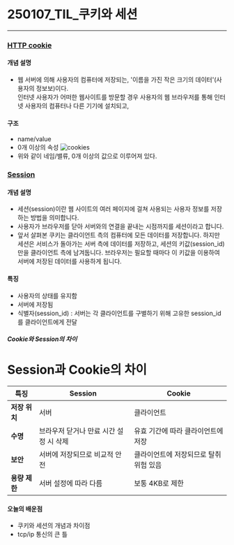 # 250107_TIL_쿠키와 세션
---
### <u>HTTP cookie</u>

#### 개념 설명
- 웹 서버에 의해 사용자의 컴퓨터에 저장되는, '이름을 가진 작은 크기의 데이터'(사용자의 정보보)이다. <br> 인터넷 사용자가 어떠한 웹사이트를 방문할 경우 사용자의 웹 브라우저를 통해 인터넷 사용자의 컴퓨터나 다른 기기에 설치되고, 

#### 구조
- name/value
- 0개 이상의 속성
![cookies](https://github.com/user-attachments/assets/70180080-539e-4707-bcf9-6a622a65e028)
- 위와 같이 네임/밸류, 0개 이상의 값으로 이루어져 있다.

### <u>Session</u>

#### 개념 설명
- 세션(session)이란 웹 사이트의 여러 페이지에 걸쳐 사용되는 사용자 정보를 저장하는 방법을 의미합니다.
- 사용자가 브라우저를 닫아 서버와의 연결을 끝내는 시점까지를 세션이라고 합니다.
- 앞서 살펴본 쿠키는 클라이언트 측의 컴퓨터에 모든 데이터를 저장합니다.
하지만 세션은 서비스가 돌아가는 서버 측에 데이터를 저장하고, 세션의 키값(session_id)만을 클라이언트 측에 남겨둡니다.
브라우저는 필요할 때마다 이 키값을 이용하여 서버에 저장된 데이터를 사용하게 됩니다. 

#### 특징
- 사용자의 상태를 유지함
- 서버에 저장됨
- 식별자(session_id) : 서버는 각 클라이언트를 구별하기 위해 고유한 session_id를 클라이언트에게 전달

##### Cookie와 Session의 차이
# Session과 Cookie의 차이

| **특징**       | **Session**                          | **Cookie**                        |
|----------------|--------------------------------------|------------------------------------|
| **저장 위치**   | 서버                                 | 클라이언트                         |
| **수명**       | 브라우저 닫거나 만료 시간 설정 시 삭제 | 유효 기간에 따라 클라이언트에 저장 |
| **보안**       | 서버에 저장되므로 비교적 안전          | 클라이언트에 저장되므로 탈취 위험 있음 |
| **용량 제한**   | 서버 설정에 따라 다름                 | 보통 4KB로 제한                    |

#### 오늘의 배운점
- 쿠키와 세션의 개념과 차이점
- tcp/ip 통신의 큰 틀